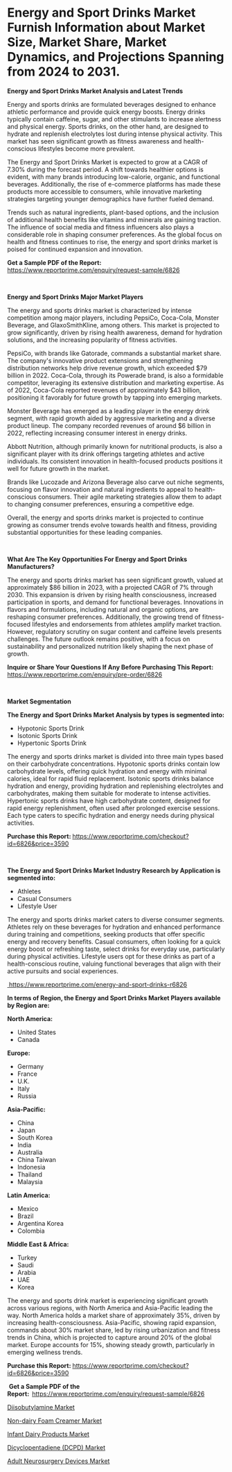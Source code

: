 <p><h1>Energy and Sport Drinks Market Furnish Information about Market Size, Market Share, Market Dynamics, and Projections Spanning from 2024 to 2031.</h1></p><p><strong>Energy and Sport Drinks Market Analysis and Latest Trends</strong></p>
<p><p>Energy and sports drinks are formulated beverages designed to enhance athletic performance and provide quick energy boosts. Energy drinks typically contain caffeine, sugar, and other stimulants to increase alertness and physical energy. Sports drinks, on the other hand, are designed to hydrate and replenish electrolytes lost during intense physical activity. This market has seen significant growth as fitness awareness and health-conscious lifestyles become more prevalent.</p><p>The Energy and Sport Drinks Market is expected to grow at a CAGR of 7.30% during the forecast period. A shift towards healthier options is evident, with many brands introducing low-calorie, organic, and functional beverages. Additionally, the rise of e-commerce platforms has made these products more accessible to consumers, while innovative marketing strategies targeting younger demographics have further fueled demand.</p><p>Trends such as natural ingredients, plant-based options, and the inclusion of additional health benefits like vitamins and minerals are gaining traction. The influence of social media and fitness influencers also plays a considerable role in shaping consumer preferences. As the global focus on health and fitness continues to rise, the energy and sport drinks market is poised for continued expansion and innovation.</p></p>
<p><strong>Get a Sample PDF of the Report:&nbsp;</strong> <a href="https://www.reportprime.com/enquiry/request-sample/6826?utm_campaign=1509&utm_medium=2&utm_source=Github&utm_content=ia&utm_term=10102024&utm_id=energy-and-sport-drinks">https://www.reportprime.com/enquiry/request-sample/6826</a></p>
<p>&nbsp;</p>
<p><strong>Energy and Sport Drinks Major Market Players</strong></p>
<p><p>The energy and sports drinks market is characterized by intense competition among major players, including PepsiCo, Coca-Cola, Monster Beverage, and GlaxoSmithKline, among others. This market is projected to grow significantly, driven by rising health awareness, demand for hydration solutions, and the increasing popularity of fitness activities.</p><p>PepsiCo, with brands like Gatorade, commands a substantial market share. The company's innovative product extensions and strengthening distribution networks help drive revenue growth, which exceeded $79 billion in 2022. Coca-Cola, through its Powerade brand, is also a formidable competitor, leveraging its extensive distribution and marketing expertise. As of 2022, Coca-Cola reported revenues of approximately $43 billion, positioning it favorably for future growth by tapping into emerging markets.</p><p>Monster Beverage has emerged as a leading player in the energy drink segment, with rapid growth aided by aggressive marketing and a diverse product lineup. The company recorded revenues of around $6 billion in 2022, reflecting increasing consumer interest in energy drinks. </p><p>Abbott Nutrition, although primarily known for nutritional products, is also a significant player with its drink offerings targeting athletes and active individuals. Its consistent innovation in health-focused products positions it well for future growth in the market.</p><p>Brands like Lucozade and Arizona Beverage also carve out niche segments, focusing on flavor innovation and natural ingredients to appeal to health-conscious consumers. Their agile marketing strategies allow them to adapt to changing consumer preferences, ensuring a competitive edge.</p><p>Overall, the energy and sports drinks market is projected to continue growing as consumer trends evolve towards health and fitness, providing substantial opportunities for these leading companies.</p></p>
<p>&nbsp;</p>
<p><strong>What Are The Key Opportunities For Energy and Sport Drinks Manufacturers?</strong></p>
<p><p>The energy and sports drinks market has seen significant growth, valued at approximately $86 billion in 2023, with a projected CAGR of 7% through 2030. This expansion is driven by rising health consciousness, increased participation in sports, and demand for functional beverages. Innovations in flavors and formulations, including natural and organic options, are reshaping consumer preferences. Additionally, the growing trend of fitness-focused lifestyles and endorsements from athletes amplify market traction. However, regulatory scrutiny on sugar content and caffeine levels presents challenges. The future outlook remains positive, with a focus on sustainability and personalized nutrition likely shaping the next phase of growth.</p></p>
<p><strong>Inquire or Share Your Questions If Any Before Purchasing This Report:</strong> <a href="https://www.reportprime.com/enquiry/pre-order/6826?utm_campaign=1509&utm_medium=2&utm_source=Github&utm_content=ia&utm_term=10102024&utm_id=energy-and-sport-drinks">https://www.reportprime.com/enquiry/pre-order/6826</a></p>
<p>&nbsp;</p>
<p><strong>Market Segmentation</strong></p>
<p><strong>The Energy and Sport Drinks Market Analysis by types is segmented into:</strong></p>
<p><ul><li>Hypotonic Sports Drink</li><li>Isotonic Sports Drink</li><li>Hypertonic Sports Drink</li></ul></p>
<p><p>The energy and sports drinks market is divided into three main types based on their carbohydrate concentrations. Hypotonic sports drinks contain low carbohydrate levels, offering quick hydration and energy with minimal calories, ideal for rapid fluid replacement. Isotonic sports drinks balance hydration and energy, providing hydration and replenishing electrolytes and carbohydrates, making them suitable for moderate to intense activities. Hypertonic sports drinks have high carbohydrate content, designed for rapid energy replenishment, often used after prolonged exercise sessions. Each type caters to specific hydration and energy needs during physical activities.</p></p>
<p><strong>Purchase this Report:&nbsp;</strong><a href="https://www.reportprime.com/checkout?id=6826&price=3590&utm_campaign=1509&utm_medium=2&utm_source=Github&utm_content=ia&utm_term=10102024&utm_id=energy-and-sport-drinks">https://www.reportprime.com/checkout?id=6826&price=3590</a></p>
<p>&nbsp;</p>
<p><strong>The Energy and Sport Drinks Market Industry Research by Application is segmented into:</strong></p>
<p><ul><li>Athletes</li><li>Casual Consumers</li><li>Lifestyle User</li></ul></p>
<p><p>The energy and sports drinks market caters to diverse consumer segments. Athletes rely on these beverages for hydration and enhanced performance during training and competitions, seeking products that offer specific energy and recovery benefits. Casual consumers, often looking for a quick energy boost or refreshing taste, select drinks for everyday use, particularly during physical activities. Lifestyle users opt for these drinks as part of a health-conscious routine, valuing functional beverages that align with their active pursuits and social experiences.</p></p>
<p><a href="https://www.reportprime.com/energy-and-sport-drinks-r6826?utm_campaign=1509&utm_medium=2&utm_source=Github&utm_content=ia&utm_term=10102024&utm_id=energy-and-sport-drinks">&nbsp;https://www.reportprime.com/energy-and-sport-drinks-r6826</a></p>
<p><strong>In terms of Region, the Energy and Sport Drinks Market Players available by Region are:</strong></p>
<p>
    <p> <strong> North America: </strong>
        <ul>
            <li>United States</li>
            <li>Canada</li>
        </ul>
        </p> 
    <p> <strong> Europe: </strong>
        <ul>
            <li>Germany</li>
            <li>France</li>
            <li>U.K.</li>
            <li>Italy</li>
            <li>Russia</li>
        </ul>
        </p> 
    <p> <strong> Asia-Pacific: </strong>
        <ul>
            <li>China</li>
            <li>Japan</li>
            <li>South Korea</li>
            <li>India</li>
            <li>Australia</li>
            <li>China Taiwan</li>
            <li>Indonesia</li>
            <li>Thailand</li>
            <li>Malaysia</li>
        </ul>
        </p> 
    <p> <strong> Latin America: </strong>
        <ul>
            <li>Mexico</li>
            <li>Brazil</li>
            <li>Argentina Korea</li>
            <li>Colombia</li>
        </ul>
        </p> 
    <p> <strong> Middle East & Africa: </strong>
        <ul>
            <li>Turkey</li>
            <li>Saudi</li>
            <li>Arabia</li>
            <li>UAE</li>
            <li>Korea</li>
        </ul>
    </p>
    </p>
<p><p>The energy and sports drink market is experiencing significant growth across various regions, with North America and Asia-Pacific leading the way. North America holds a market share of approximately 35%, driven by increasing health-consciousness. Asia-Pacific, showing rapid expansion, commands about 30% market share, led by rising urbanization and fitness trends in China, which is projected to capture around 20% of the global market. Europe accounts for 15%, showing steady growth, particularly in emerging wellness trends.</p></p>
<p><strong>Purchase this Report: </strong><a href="https://www.reportprime.com/checkout?id=6826&price=3590&utm_campaign=1509&utm_medium=2&utm_source=Github&utm_content=ia&utm_term=10102024&utm_id=energy-and-sport-drinks">https://www.reportprime.com/checkout?id=6826&price=3590</a></p>
<p>&nbsp;<strong>Get a Sample PDF of the Report:&nbsp;&nbsp;</strong><a href="https://www.reportprime.com/enquiry/request-sample/6826?utm_campaign=1509&utm_medium=2&utm_source=Github&utm_content=ia&utm_term=10102024&utm_id=energy-and-sport-drinks">https://www.reportprime.com/enquiry/request-sample/6826</a></p>
<p><strong></strong></p>
<p><p><a href="https://www.linkedin.com/pulse/global-diisobutylamine-industry-research-report-competitive-xvb7e?utm_campaign=1509&utm_medium=2&utm_source=Github&utm_content=ia&utm_term=10102024&utm_id=energy-and-sport-drinks">Diisobutylamine Market</a></p><p><a href="https://issuu.com/reportprime-2/docs/non-dairy-foam-creamer-market-size-_aa4fc547e8f6c1?utm_campaign=1509&utm_medium=2&utm_source=Github&utm_content=ia&utm_term=10102024&utm_id=energy-and-sport-drinks">Non-dairy Foam Creamer Market</a></p><p><a href="https://issuu.com/reportprime-2/docs/infant-dairy-products-market-size-2_9f090efbebaeb9?utm_campaign=1509&utm_medium=2&utm_source=Github&utm_content=ia&utm_term=10102024&utm_id=energy-and-sport-drinks">Infant Dairy Products Market</a></p><p><a href="https://www.linkedin.com/pulse/dicyclopentadiene-dcpd-market-global-regional-analysis-rjo8f?utm_campaign=1509&utm_medium=2&utm_source=Github&utm_content=ia&utm_term=10102024&utm_id=energy-and-sport-drinks">Dicyclopentadiene (DCPD) Market</a></p><p><a href="https://www.linkedin.com/pulse/decoding-adult-neurosurgery-devices-market-signals-growth-rucve?utm_campaign=1509&utm_medium=2&utm_source=Github&utm_content=ia&utm_term=10102024&utm_id=energy-and-sport-drinks">Adult Neurosurgery Devices Market</a></p></p>